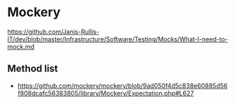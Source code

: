 # Mockery

https://github.com/Janis-Rullis-IT/dev/blob/master/Infrastructure/Software/Testing/Mocks/What-I-need-to-mock.md

## Method list
* https://github.com/mockery/mockery/blob/9ad050f4d5c838e60885d56f808dcafc56383805/library/Mockery/Expectation.php#L627
